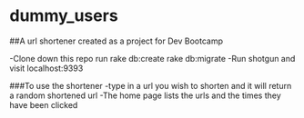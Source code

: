 dummy_users
===========
##A url shortener created as a project for Dev Bootcamp

-Clone down this repo run rake db:create rake db:migrate
-Run shotgun and visit localhost:9393


###To use the shortener
-type in a url you wish to shorten and it will return a random shortened url
-The home page lists the urls and the times they have been clicked
